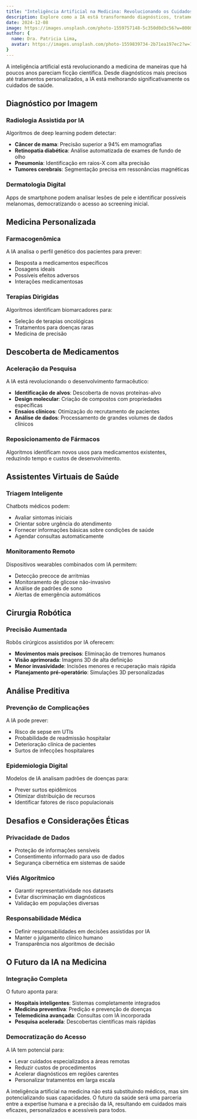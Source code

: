 ```yaml
---
title: "Inteligência Artificial na Medicina: Revolucionando os Cuidados de Saúde"
description: Explore como a IA está transformando diagnósticos, tratamentos e a experiência dos pacientes na área da saúde.
date: 2024-12-08
image: https://images.unsplash.com/photo-1559757148-5c350d0d3c56?w=800&h=400&fit=crop
author: {
  name: Dra. Patricia Lima,
  avatar: https://images.unsplash.com/photo-1559839734-2b71ea197ec2?w=150&h=150&fit=crop&crop=face
}
---
```


A inteligência artificial está revolucionando a medicina de maneiras que há poucos anos pareciam ficção científica. Desde diagnósticos mais precisos até tratamentos personalizados, a IA está melhorando significativamente os cuidados de saúde.

## Diagnóstico por Imagem

### Radiologia Assistida por IA
Algoritmos de deep learning podem detectar:
- **Câncer de mama**: Precisão superior a 94% em mamografias
- **Retinopatia diabética**: Análise automatizada de exames de fundo de olho
- **Pneumonia**: Identificação em raios-X com alta precisão
- **Tumores cerebrais**: Segmentação precisa em ressonâncias magnéticas

### Dermatologia Digital
Apps de smartphone podem analisar lesões de pele e identificar possíveis melanomas, democratizando o acesso ao screening inicial.

## Medicina Personalizada

### Farmacogenômica
A IA analisa o perfil genético dos pacientes para prever:
- Resposta a medicamentos específicos
- Dosagens ideais
- Possíveis efeitos adversos
- Interações medicamentosas

### Terapias Dirigidas
Algoritmos identificam biomarcadores para:
- Seleção de terapias oncológicas
- Tratamentos para doenças raras
- Medicina de precisão

## Descoberta de Medicamentos

### Aceleração da Pesquisa
A IA está revolucionando o desenvolvimento farmacêutico:
- **Identificação de alvos**: Descoberta de novas proteínas-alvo
- **Design molecular**: Criação de compostos com propriedades específicas
- **Ensaios clínicos**: Otimização do recrutamento de pacientes
- **Análise de dados**: Processamento de grandes volumes de dados clínicos

### Reposicionamento de Fármacos
Algoritmos identificam novos usos para medicamentos existentes, reduzindo tempo e custos de desenvolvimento.

## Assistentes Virtuais de Saúde

### Triagem Inteligente
Chatbots médicos podem:
- Avaliar sintomas iniciais
- Orientar sobre urgência do atendimento
- Fornecer informações básicas sobre condições de saúde
- Agendar consultas automaticamente

### Monitoramento Remoto
Dispositivos wearables combinados com IA permitem:
- Detecção precoce de arritmias
- Monitoramento de glicose não-invasivo
- Análise de padrões de sono
- Alertas de emergência automáticos

## Cirurgia Robótica

### Precisão Aumentada
Robôs cirúrgicos assistidos por IA oferecem:
- **Movimentos mais precisos**: Eliminação de tremores humanos
- **Visão aprimorada**: Imagens 3D de alta definição
- **Menor invasividade**: Incisões menores e recuperação mais rápida
- **Planejamento pré-operatório**: Simulações 3D personalizadas

## Análise Preditiva

### Prevenção de Complicações
A IA pode prever:
- Risco de sepse em UTIs
- Probabilidade de readmissão hospitalar
- Deterioração clínica de pacientes
- Surtos de infecções hospitalares

### Epidemiologia Digital
Modelos de IA analisam padrões de doenças para:
- Prever surtos epidêmicos
- Otimizar distribuição de recursos
- Identificar fatores de risco populacionais

## Desafios e Considerações Éticas

### Privacidade de Dados
- Proteção de informações sensíveis
- Consentimento informado para uso de dados
- Segurança cibernética em sistemas de saúde

### Viés Algorítmico
- Garantir representatividade nos datasets
- Evitar discriminação em diagnósticos
- Validação em populações diversas

### Responsabilidade Médica
- Definir responsabilidades em decisões assistidas por IA
- Manter o julgamento clínico humano
- Transparência nos algoritmos de decisão

## O Futuro da IA na Medicina

### Integração Completa
O futuro aponta para:
- **Hospitais inteligentes**: Sistemas completamente integrados
- **Medicina preventiva**: Predição e prevenção de doenças
- **Telemedicina avançada**: Consultas com IA incorporada
- **Pesquisa acelerada**: Descobertas científicas mais rápidas

### Democratização do Acesso
A IA tem potencial para:
- Levar cuidados especializados a áreas remotas
- Reduzir custos de procedimentos
- Acelerar diagnósticos em regiões carentes
- Personalizar tratamentos em larga escala

A inteligência artificial na medicina não está substituindo médicos, mas sim potencializando suas capacidades. O futuro da saúde será uma parceria entre a expertise humana e a precisão da IA, resultando em cuidados mais eficazes, personalizados e acessíveis para todos.
